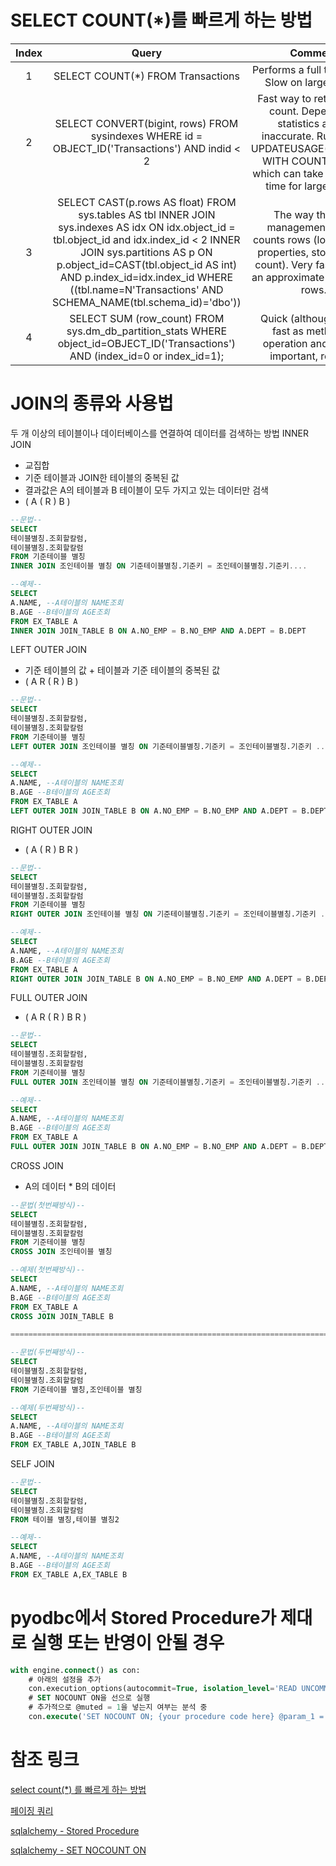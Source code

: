 # SELECT COUNT(*)를 빠르게 하는 방법

|<center>Index</center>|<center>Query</center>|<center>Comment</center>|
|:--------------------:|:--------------------:|:----------------------:|
|1|SELECT COUNT(*) FROM Transactions|Performs a full table scan. Slow on large tables.|
|2|SELECT CONVERT(bigint, rows) FROM sysindexes WHERE id = OBJECT_ID('Transactions') AND indid < 2|Fast way to retrieve row count. Depends on statistics and is inaccurate. Run DBCC UPDATEUSAGE(Database) WITH COUNT_ROWS, which can take significant time for large tables.|
|3|SELECT CAST(p.rows AS float) FROM sys.tables AS tbl INNER JOIN sys.indexes AS idx ON idx.object_id = tbl.object_id and idx.index_id < 2 INNER JOIN sys.partitions AS p ON p.object_id=CAST(tbl.object_id AS int) AND p.index_id=idx.index_id WHERE ((tbl.name=N'Transactions' AND SCHEMA_NAME(tbl.schema_id)='dbo'))|The way the SQL management studio counts rows (look at table properties, storage, row count). Very fast, but still an approximate number of rows.|
|4|SELECT SUM (row_count) FROM sys.dm_db_partition_stats WHERE object_id=OBJECT_ID('Transactions') AND (index_id=0 or index_id=1);|Quick (although not as fast as method 2) operation and equally important, reliable.|

# JOIN의 종류와 사용법
두 개 이상의 테이블이나 데이터베이스를 연결하여 데이터를 검색하는 방법
INNER JOIN
- 교집합
- 기준 테이블과 JOIN한 테이블의 중복된 값
- 결과값은 A의 테이블과 B 테이블이 모두 가지고 있는 데이터만 검색
- (  A  ( R )  B  )
```sql
--문법--
SELECT
테이블별칭.조회할칼럼,
테이블별칭.조회할칼럼
FROM 기준테이블 별칭
INNER JOIN 조인테이블 별칭 ON 기준테이블별칭.기준키 = 조인테이블별칭.기준키....

--예제--
SELECT
A.NAME, --A테이블의 NAME조회
B.AGE --B테이블의 AGE조회
FROM EX_TABLE A
INNER JOIN JOIN_TABLE B ON A.NO_EMP = B.NO_EMP AND A.DEPT = B.DEPT
```
LEFT OUTER JOIN
- 기준 테이블의 값 + 테이블과 기준 테이블의 중복된 값
- (  A R  ( R )  B  )
```sql
--문법--
SELECT
테이블별칭.조회할칼럼,
테이블별칭.조회할칼럼
FROM 기준테이블 별칭
LEFT OUTER JOIN 조인테이블 별칭 ON 기준테이블별칭.기준키 = 조인테이블별칭.기준키 .....

--예제--
SELECT
A.NAME, --A테이블의 NAME조회
B.AGE --B테이블의 AGE조회
FROM EX_TABLE A
LEFT OUTER JOIN JOIN_TABLE B ON A.NO_EMP = B.NO_EMP AND A.DEPT = B.DEPT
```
RIGHT OUTER JOIN
- (  A  ( R )  B R  )
```sql
--문법--
SELECT
테이블별칭.조회할칼럼,
테이블별칭.조회할칼럼
FROM 기준테이블 별칭
RIGHT OUTER JOIN 조인테이블 별칭 ON 기준테이블별칭.기준키 = 조인테이블별칭.기준키 .....

--예제--
SELECT
A.NAME, --A테이블의 NAME조회
B.AGE --B테이블의 AGE조회
FROM EX_TABLE A
RIGHT OUTER JOIN JOIN_TABLE B ON A.NO_EMP = B.NO_EMP AND A.DEPT = B.DEPT
```
FULL OUTER JOIN
- (  A R  ( R )  B R  )
```sql
--문법--
SELECT
테이블별칭.조회할칼럼,
테이블별칭.조회할칼럼
FROM 기준테이블 별칭
FULL OUTER JOIN 조인테이블 별칭 ON 기준테이블별칭.기준키 = 조인테이블별칭.기준키 .....

--예제--
SELECT
A.NAME, --A테이블의 NAME조회
B.AGE --B테이블의 AGE조회
FROM EX_TABLE A
FULL OUTER JOIN JOIN_TABLE B ON A.NO_EMP = B.NO_EMP AND A.DEPT = B.DEPT
```
CROSS JOIN
- A의 데이터 * B의 데이터
```sql
--문법(첫번째방식)--
SELECT
테이블별칭.조회할칼럼,
테이블별칭.조회할칼럼
FROM 기준테이블 별칭
CROSS JOIN 조인테이블 별칭

--예제(첫번째방식)--
SELECT
A.NAME, --A테이블의 NAME조회
B.AGE --B테이블의 AGE조회
FROM EX_TABLE A
CROSS JOIN JOIN_TABLE B

=====================================================================================

--문법(두번째방식)--
SELECT
테이블별칭.조회할칼럼,
테이블별칭.조회할칼럼
FROM 기준테이블 별칭,조인테이블 별칭

--예제(두번째방식)--
SELECT
A.NAME, --A테이블의 NAME조회
B.AGE --B테이블의 AGE조회
FROM EX_TABLE A,JOIN_TABLE B
```
SELF JOIN
```sql
--문법--
SELECT
테이블별칭.조회할칼럼,
테이블별칭.조회할칼럼
FROM 테이블 별칭,테이블 별칭2

--예제--
SELECT
A.NAME, --A테이블의 NAME조회
B.AGE --B테이블의 AGE조회
FROM EX_TABLE A,EX_TABLE B
```

# pyodbc에서 Stored Procedure가 제대로 실행 또는 반영이 안될 경우
```sql
with engine.connect() as con:
    # 아래의 설정을 추가
    con.execution_options(autocommit=True, isolation_level='READ UNCOMMITTED')
    # SET NOCOUNT ON을 선으로 실행
    # 추가적으로 @muted = 1을 넣는지 여부는 분석 중
    con.execute('SET NOCOUNT ON; {your procedure code here} @param_1 = 'variable')
```

# 참조 링크
[select count(*) 를 빠르게 하는 방법](https://paulus78.tistory.com/entry/select-count-를-빠르게-하는-방법)

[페이징 쿼리](https://roqkffhwk.tistory.com/146)

[sqlalchemy - Stored Procedure](https://docs.sqlalchemy.org/en/13/core/connections.html)

[sqlalchemy - SET NOCOUNT ON](https://stackoverflow.com/questions/24458430/make-python-wait-for-stored-procedure-to-finish-executing)